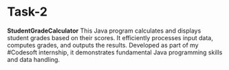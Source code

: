 # Task-2
**StudentGradeCalculator**  This Java program calculates and displays student grades based on their scores. It efficiently processes input data, computes grades, and outputs the results. Developed as part of my #Codesoft internship, it demonstrates fundamental Java programming skills and data handling.
